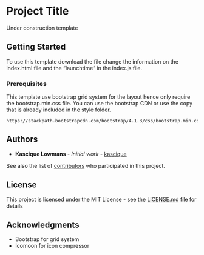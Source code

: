 # Project Title
Under construction template 

## Getting Started

To use this template download the file change the information on the index.html file and the “launchtime” in the index.js file.

### Prerequisites

This template use bootstrap grid system for the layout hence only require the bootstrap.min.css file. You can use the bootstrap CDN or use the copy that is already included in the style folder.

```
https://stackpath.bootstrapcdn.com/bootstrap/4.1.3/css/bootstrap.min.css
```

## Authors

* **Kascique Lowmans** - *Initial work* - [kascique](https://github.com/kascique)

See also the list of [contributors](https://github.com/kascique/theme/contributors) who participated in this project.

## License

This project is licensed under the MIT License - see the [LICENSE.md](LICENSE.md) file for details

## Acknowledgments

* Bootstrap for grid system
* Icomoon for icon compressor
